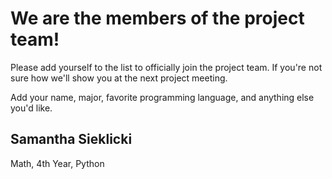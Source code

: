 # We are the members of the project team!

Please add yourself to the list to officially join the project team.
If you're not sure how we'll show you at the next project meeting.

Add your name, major, favorite programming language, and anything else you'd like.

## Samantha Sieklicki
Math, 4th Year, Python
